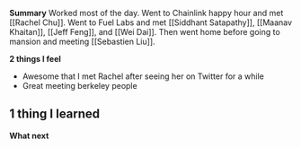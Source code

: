 **Summary**
Worked most of the day. Went to Chainlink happy hour and met [[Rachel Chu]]. Went to Fuel Labs and met [[Siddhant Satapathy]], [[Maanav Khaitan]], [[Jeff Feng]], and [[Wei Dai]]. Then went home before going to mansion and meeting [[Sebastien Liu]].

**2 things I feel**
- Awesome that I met Rachel after seeing her on Twitter for a while
- Great meeting berkeley people

**1 thing I learned**
- 

**What next**